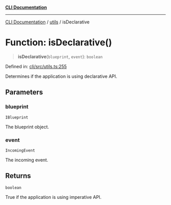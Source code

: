 [**CLI Documentation**](../../README.md)

***

[CLI Documentation](../../README.md) / [utils](../README.md) / isDeclarative

# Function: isDeclarative()

> **isDeclarative**(`blueprint`, `event`): `boolean`

Defined in: [cli/src/utils.ts:255](https://github.com/stonemjs/cli/blob/83156d7f07cad6e0545ad29ba32878fdd248ede2/src/utils.ts#L255)

Determines if the application is using declarative API.

## Parameters

### blueprint

`IBlueprint`

The blueprint object.

### event

`IncomingEvent`

The incoming event.

## Returns

`boolean`

True if the application is using imperative API.
